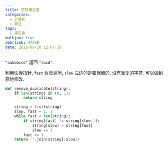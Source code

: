 ```yaml
---
title: 字符串去重
categories:
  - 计算机
  - 算法
tags:
  - 字符串
mathjax: true
abbrlink: 47268
date: 2022-09-10 12:07:19
---
```

`"aabbbccd"` 返回 `"abcd"`.

利用快慢指针, `fast` 负责遍历, `slow` 左边的是要保留的, 没有重复的字符. 可以做到原地修改.
```py
def remove_duplicate(string):
    if len(string) in (0, 1):
        return string

    string = list(string)
    slow, fast = 1, 1
    while fast < len(string):
        if string[fast] != string[slow-1]:
            string[slow] = string[fast]
            slow += 1
        fast += 1
    return ''.join(string[:slow])
```